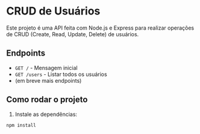 # CRUD de Usuários

Este projeto é uma API feita com Node.js e Express para realizar operações de CRUD (Create, Read, Update, Delete) de usuários.

## Endpoints

- `GET /` - Mensagem inicial
- `GET /users` - Listar todos os usuários
- (em breve mais endpoints)

## Como rodar o projeto

1. Instale as dependências:
```bash
npm install
